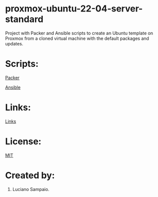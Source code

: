 # proxmox-ubuntu-22-04-server-standard
Project with Packer and Ansible scripts to create an Ubuntu template on Proxmox from a cloned virtual machine with the default packages and updates.

# Scripts:
[Packer](packer/ "Packer")

[Ansible](ansible/ "Ansible")

# Links:

[Links](links.md "Links")

# License:

[MIT](LICENSE "MIT License")

# Created by: 

1. Luciano Sampaio.
